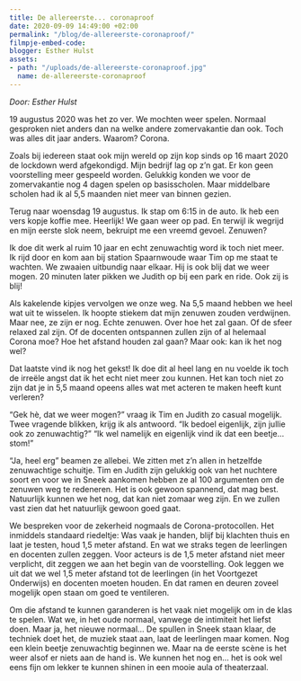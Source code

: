 ```yaml
---
title: De allereerste... coronaproof
date: 2020-09-09 14:49:00 +02:00
permalink: "/blog/de-allereerste-coronaproof/"
filmpje-embed-code: 
blogger: Esther Hulst
assets:
- path: "/uploads/de-allereerste-coronaproof.jpg"
  name: de-allereerste-coronaproof
---
```


*Door: Esther Hulst*

19 augustus 2020 was het zo ver. We mochten weer spelen. Normaal gesproken niet anders dan na welke andere zomervakantie dan ook. Toch was alles dit jaar anders. Waarom? Corona. 

Zoals bij iedereen staat ook mijn wereld op zijn kop sinds op 16 maart 2020 de lockdown werd afgekondigd. Mijn bedrijf lag op z’n gat. Er kon geen voorstelling meer gespeeld worden. Gelukkig konden we voor de zomervakantie nog 4 dagen spelen op basisscholen. Maar middelbare scholen had ik al 5,5 maanden niet meer van binnen gezien.

Terug naar woensdag 19 augustus. Ik stap om 6:15 in de auto. Ik heb een vers kopje koffie mee. Heerlijk! We gaan weer op pad. En terwijl ik wegrijd en mijn eerste slok neem, bekruipt me een vreemd gevoel. Zenuwen?

Ik doe dit werk al ruim 10 jaar en echt zenuwachtig word ik toch niet meer. Ik rijd door en kom aan bij station Spaarnwoude waar Tim op me staat te wachten. We zwaaien uitbundig naar elkaar. Hij is ook blij dat we weer mogen. 20 minuten later pikken we Judith op bij een park en ride. Ook zij is blij! 

Als kakelende kipjes vervolgen we onze weg. Na 5,5 maand hebben we heel wat uit te wisselen. Ik hoopte stiekem dat mijn zenuwen zouden verdwijnen. Maar nee, ze zijn er nog. Echte zenuwen. Over hoe het zal gaan. Of de sfeer relaxed zal zijn. Of de docenten ontspannen zullen zijn of al helemaal Corona moe? Hoe het afstand houden zal gaan? Maar ook: kan ik het nog wel?

Dat laatste vind ik nog het gekst! Ik doe dit al heel lang en nu voelde ik toch de irreële angst dat ik het echt niet meer zou kunnen. Het kan toch niet zo zijn dat je in 5,5 maand opeens alles wat met acteren te maken heeft kunt verleren?

“Gek hè, dat we weer mogen?” vraag ik Tim en Judith zo casual mogelijk. Twee vragende blikken, krijg ik als antwoord. “Ik bedoel eigenlijk, zijn jullie ook zo zenuwachtig?” “Ik wel namelijk en eigenlijk vind ik dat een beetje... stom!”

“Ja, heel erg” beamen ze allebei. We zitten met z’n allen in hetzelfde zenuwachtige schuitje. Tim en Judith zijn gelukkig ook van het nuchtere soort en voor we in Sneek aankomen hebben ze al 100 argumenten om de zenuwen weg te redeneren. Het is ook gewoon spannend, dat mag best. Natuurlijk kunnen we het nog, dat kan niet zomaar weg zijn. En we zullen vast zien dat het natuurlijk gewoon goed gaat.

We bespreken voor de zekerheid nogmaals de Corona-protocollen. Het inmiddels standaard riedeltje: Was vaak je handen, blijf bij klachten thuis en laat je testen, houd 1,5 meter afstand. En wat we straks tegen de leerlingen en docenten zullen zeggen. Voor acteurs is de 1,5 meter afstand niet meer verplicht, dit zeggen we aan het begin van de voorstelling. Ook leggen we uit dat we wel 1,5 meter afstand tot de leerlingen (in het Voortgezet Onderwijs) en docenten moeten houden. En dat ramen en deuren zoveel mogelijk open staan om goed te ventileren. 

Om die afstand te kunnen garanderen is het vaak niet mogelijk om in de klas te spelen. Wat we, in het oude normaal, vanwege de intimiteit het liefst doen. Maar ja, het nieuwe normaal… De spullen in Sneek staan klaar, de techniek doet het, de muziek staat aan, laat de leerlingen maar komen. Nog een klein beetje zenuwachtig beginnen we. Maar na de eerste scène is het weer alsof er niets aan de hand is. We kunnen het nog en… het is ook wel eens fijn om lekker te kunnen shinen in een mooie aula of theaterzaal.
